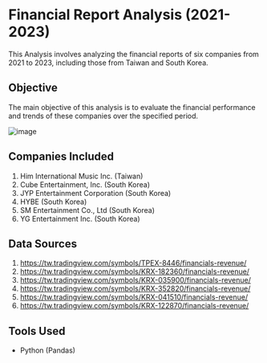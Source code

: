 # Financial Report Analysis (2021-2023)

This Analysis involves analyzing the financial reports of six companies from 2021 to 2023, including those from Taiwan and South Korea.

## Objective
The main objective of this analysis is to evaluate the financial performance and trends of these companies over the specified period.

![image](https://raw.githubusercontent.com/Xuan0230/analysis_of_six_entertainment_company/refs/heads/main/company_revenue_animation.gif)

## Companies Included
1. Him International Music Inc. (Taiwan)
2. Cube Entertainment, Inc. (South Korea)
3. JYP Entertainment Corporation (South Korea)
4. HYBE (South Korea)
5. SM Entertainment Co., Ltd (South Korea)
6. YG Entertainment Inc. (South Korea)

## Data Sources
1. https://tw.tradingview.com/symbols/TPEX-8446/financials-revenue/
2. https://tw.tradingview.com/symbols/KRX-182360/financials-revenue/
3. https://tw.tradingview.com/symbols/KRX-035900/financials-revenue/
4. https://tw.tradingview.com/symbols/KRX-352820/financials-revenue/
5. https://tw.tradingview.com/symbols/KRX-041510/financials-revenue/
6. https://tw.tradingview.com/symbols/KRX-122870/financials-revenue/

## Tools Used
- Python (Pandas)
